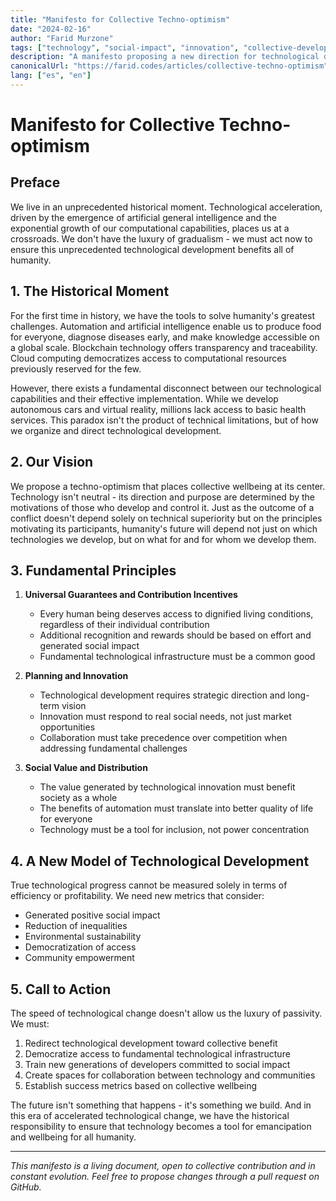 ```yaml
---
title: "Manifesto for Collective Techno-optimism"
date: "2024-02-16"
author: "Farid Murzone"
tags: ["technology", "social-impact", "innovation", "collective-development", "manifesto", "future", "automation", "AI", "social-change"]
description: "A manifesto proposing a new direction for technological development centered on collective wellbeing and social impact"
canonicalUrl: "https://farid.codes/articles/collective-techno-optimism"
lang: ["es", "en"]
---
```


# Manifesto for Collective Techno-optimism

## Preface

We live in an unprecedented historical moment. Technological acceleration, driven by the emergence of artificial general intelligence and the exponential growth of our computational capabilities, places us at a crossroads. We don't have the luxury of gradualism - we must act now to ensure this unprecedented technological development benefits all of humanity.

## 1. The Historical Moment

For the first time in history, we have the tools to solve humanity's greatest challenges. Automation and artificial intelligence enable us to produce food for everyone, diagnose diseases early, and make knowledge accessible on a global scale. Blockchain technology offers transparency and traceability. Cloud computing democratizes access to computational resources previously reserved for the few.

However, there exists a fundamental disconnect between our technological capabilities and their effective implementation. While we develop autonomous cars and virtual reality, millions lack access to basic health services. This paradox isn't the product of technical limitations, but of how we organize and direct technological development.

## 2. Our Vision

We propose a techno-optimism that places collective wellbeing at its center. Technology isn't neutral - its direction and purpose are determined by the motivations of those who develop and control it. Just as the outcome of a conflict doesn't depend solely on technical superiority but on the principles motivating its participants, humanity's future will depend not just on which technologies we develop, but on what for and for whom we develop them.

## 3. Fundamental Principles

1. **Universal Guarantees and Contribution Incentives**
   - Every human being deserves access to dignified living conditions, regardless of their individual contribution
   - Additional recognition and rewards should be based on effort and generated social impact
   - Fundamental technological infrastructure must be a common good

2. **Planning and Innovation**
   - Technological development requires strategic direction and long-term vision
   - Innovation must respond to real social needs, not just market opportunities
   - Collaboration must take precedence over competition when addressing fundamental challenges

3. **Social Value and Distribution**
   - The value generated by technological innovation must benefit society as a whole
   - The benefits of automation must translate into better quality of life for everyone
   - Technology must be a tool for inclusion, not power concentration

## 4. A New Model of Technological Development

True technological progress cannot be measured solely in terms of efficiency or profitability. We need new metrics that consider:
- Generated positive social impact
- Reduction of inequalities
- Environmental sustainability
- Democratization of access
- Community empowerment

## 5. Call to Action

The speed of technological change doesn't allow us the luxury of passivity. We must:

1. Redirect technological development toward collective benefit
2. Democratize access to fundamental technological infrastructure
3. Train new generations of developers committed to social impact
4. Create spaces for collaboration between technology and communities
5. Establish success metrics based on collective wellbeing

The future isn't something that happens - it's something we build. And in this era of accelerated technological change, we have the historical responsibility to ensure that technology becomes a tool for emancipation and wellbeing for all humanity.

---

*This manifesto is a living document, open to collective contribution and in constant evolution. Feel free to propose changes through a pull request on GitHub.*
